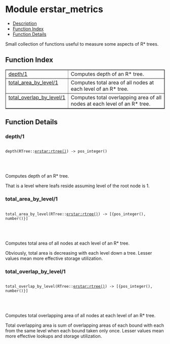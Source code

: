 

# Module erstar_metrics #
* [Description](#description)
* [Function Index](#index)
* [Function Details](#functions)


Small collection of functions useful to measure some aspects of R* trees.

<a name="index"></a>

## Function Index ##


<table width="100%" border="1" cellspacing="0" cellpadding="2" summary="function index"><tr><td valign="top"><a href="#depth-1">depth/1</a></td><td>Computes depth of an R* tree.</td></tr><tr><td valign="top"><a href="#total_area_by_level-1">total_area_by_level/1</a></td><td>Computes total area of all nodes at each level of an R* tree.</td></tr><tr><td valign="top"><a href="#total_overlap_by_level-1">total_overlap_by_level/1</a></td><td>Computes total overlapping area of all nodes at each level of an R* tree.</td></tr></table>


<a name="functions"></a>

## Function Details ##

<a name="depth-1"></a>

### depth/1 ###


<pre><code>
depth(RTree::<a href="erstar.md#type-rtree">erstar:rtree()</a>) -&gt; pos_integer()
</code></pre>

<br></br>



Computes depth of an R* tree.


That is a level where leafs reside assuming level of the root node is 1.
<a name="total_area_by_level-1"></a>

### total_area_by_level/1 ###


<pre><code>
total_area_by_level(RTree::<a href="erstar.md#type-rtree">erstar:rtree()</a>) -&gt; [{pos_integer(), number()}]
</code></pre>

<br></br>



Computes total area of all nodes at each level of an R* tree.


Obviously, total area is decreasing with each level down a tree.
Lesser values mean more effective storage utilization.
<a name="total_overlap_by_level-1"></a>

### total_overlap_by_level/1 ###


<pre><code>
total_overlap_by_level(RTree::<a href="erstar.md#type-rtree">erstar:rtree()</a>) -&gt; [{pos_integer(), number()}]
</code></pre>

<br></br>



Computes total overlapping area of all nodes at each level of an R* tree.


Total overlapping area is sum of overlapping areas of each bound with each
from the same level when each bound taken only once.
Lesser values mean more effective lookups and storage utilization.
